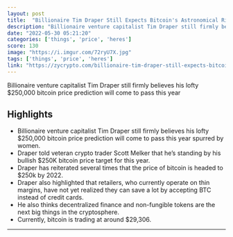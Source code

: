 ```yaml
---
layout: post
title:  "Billionaire Tim Draper Still Expects Bitcoin's Astronomical Rise To $250k"
description: "Billionaire venture capitalist Tim Draper still firmly believes his lofty $250,000 bitcoin price prediction will come to pass this year"
date: "2022-05-30 05:21:20"
categories: ['things', 'price', 'heres']
score: 130
image: "https://i.imgur.com/72ryU7X.jpg"
tags: ['things', 'price', 'heres']
link: "https://zycrypto.com/billionaire-tim-draper-still-expects-bitcoins-astronomical-rise-to-250k-heres-the-surprising-catalyst/"
---
```


Billionaire venture capitalist Tim Draper still firmly believes his lofty $250,000 bitcoin price prediction will come to pass this year

## Highlights

- Billionaire venture capitalist Tim Draper still firmly believes his lofty $250,000 bitcoin price prediction will come to pass this year spurred by women.
- Draper told veteran crypto trader Scott Melker that he’s standing by his bullish $250K bitcoin price target for this year.
- Draper has reiterated several times that the price of bitcoin is headed to $250k by 2022.
- Draper also highlighted that retailers, who currently operate on thin margins, have not yet realized they can save a lot by accepting BTC instead of credit cards.
- He also thinks decentralized finance and non-fungible tokens are the next big things in the cryptosphere.
- Currently, bitcoin is trading at around $29,306.

---
